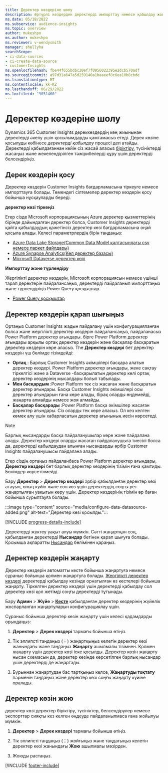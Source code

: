 ```yaml
---
title: Деректер көздеріне шолу
description: Әртүрлі көздерден деректерді импорттау немесе қабылдау жолын үйреніңіз.
ms.date: 05/18/2022
ms.subservice: audience-insights
ms.topic: overview
author: mukeshpo
ms.author: mukeshpo
ms.reviewer: v-wendysmith
manager: shellyha
searchScope:
- ci-data-sources
- ci-create-data-source
- customerInsights
ms.openlocfilehash: fbe44f655bdbc20ef7f0956022395e2dcb570adf
ms.sourcegitcommit: a97d31a647a5d259140a1baaeef8c6ea10b8cbde
ms.translationtype: MT
ms.contentlocale: kk-KZ
ms.lasthandoff: 06/29/2022
ms.locfileid: "9051460"
---
```

# <a name="data-sources-overview"></a>Деректер көздеріне шолу

Dynamics 365 Customer Insights дереккөздердің кең жиынынан деректерді әкелу үшін қосылымдарды қамтамасыз етеді. Дерек көзіне қосылуды көбінесе *деректерді қабылдау* процесі деп атайды. Деректерді қабылдағаннан кейін сіз жасай аласыз [біріктіру](data-unification.md), түсініктерді жасаңыз және жекелендірілген тәжірибелерді құру үшін деректерді белсендіріңіз.

## <a name="add-data-sources"></a>Дерек көздерін қосу

Деректер көздерін Customer Insights бағдарламасына тіркеуге немесе импорттауға болады. Төмендегі сілтемелер деректер көздерін қосу бойынша нұсқауларды береді.

**деректер көзі тіркеңіз**

Егер сізде Microsoft корпорациясының Azure деректер қызметтерінің бірінде дайындалған деректер болса, Customer Insights деректерді қайта қабылдаудың қажетінсіз деректер көзі бағдарламасына оңай қосыла алады. Келесі параметрлердің бірін таңдаңыз:
- [Azure Data Lake Storage(Common Data Model қалтасындағы csv немесе паркет файлдары)](connect-common-data-model.md)
- [Azure Synapse Analytics(Көл деректер базасы)](connect-synapse.md)
- [Microsoft Dataverse деректер көлі](connect-dataverse-managed-lake.md)

**Импорттау және түрлендіру**

Жергілікті деректер көздерін, Microsoft корпорациясын немесе үшінші тарап деректерін пайдалансаңыз, деректерді пайдаланып импорттаңыз және түрлендіріңіз Power Query қосқыштар.
- [Power Query қосқыштар](connect-power-query.md)

## <a name="review-data-sources"></a>Деректер көздерін қарап шығыңыз

Ортаңыз Customer Insights жадын пайдалану үшін конфигурацияланған болса және жергілікті деректер көздерін пайдалансаңыз, пайдаланасыз Power Platform деректер ағындары. бірге Power Platform деректер ағындары арқылы ортақ деректер көздерін және басқалар басқаратын деректер көздерін көре аласыз. The **Деректер көздері** бет деректер көздерін үш бөлімде тізімдейді:
- **Ортақ** : Барлық Customer Insights әкімшілері басқара алатын деректер көздері. Power Platform деректер ағындары, жеке сақтау тіркелгісі және a Dataverse -басқарылатын деректер көлі ортақ деректер көздерінің мысалдары болып табылады.
- **Мен басқардым** :Power Platform тек сіз жасаған және басқаратын деректер ағындары. Басқа Customer Insights әкімшілері осы деректер ағындарын ғана көре алады, бірақ оларды өңдемейді, жаңарта алмайды немесе жоя алмайды.
- **Басқалар басқарады** :Power Platform басқа әкімшілер жасаған деректер ағындары. Сіз оларды тек көре аласыз. Ол кез келген көмек алу үшін хабарласатын деректер ағынының иесін көрсетеді.
> [!NOTE]
> Барлық нысандарды басқа пайдаланушылар көре және пайдалана алады. Деректер көздері оларды жасаған пайдаланушыға тиесілі болса да, деректерді қабылдаудан алынған нысандарды әрбір Customer Insights пайдаланушысы пайдалана алады.

Егер сіздің ортаңыз пайдаланбаса Power Platform деректер ағындары, **Деректер көздері** бет барлық деректер көздерінің тізімін ғана қамтиды. Бөлімдер көрсетілмейді.

Бару **Деректер** > **Деректер көздері** әрбір қабылданған деректер көзі атауын, оның күйін және сол көз үшін деректердің соңғы рет жаңартылған уақытын көру үшін. Деректер көздерінің тізімін әр баған бойынша сұрыптауға болады.

:::image type="content" source="media/configure-data-datasource-added.png" alt-text="Деректер көзі қосылды.":::

[!INCLUDE [progress-details-include](includes/progress-details-pane.md)]

Деректерді жүктеу уақыт алуы мүмкін. Сәтті жаңартқан соң, қабылданған деректерді **Нысандар** бетінен қарап шығуға болады. Қосымша ақпаратты [Нысандар](entities.md) бөлімінен қараңыз.

## <a name="refresh-data-sources"></a>Деректер көздерін жаңарту

Деректер көздерін автоматты кесте бойынша жаңартуға немесе сұраныс бойынша қолмен жаңартуға болады. [Жергілікті деректер көздері](connect-power-query.md#add-data-from-on-premises-data-sources) деректерді қабылдау кезінде орнатылған өз кестелері бойынша жаңарту. Тіркелген деректер көздері үшін деректерді қабылдау сол деректер көзі қол жетімді соңғы деректерді тұтынады.

Бару **Админ** > **Жүйе** > [**Кесте**](system.md#schedule-tab) қабылданған деректер көздерінің жүйелік жоспарланған жаңартуларын конфигурациялау үшін.

Сұраныс бойынша деректер көзін жаңарту үшін келесі қадамдарды орындаңыз:

1. **Деректер** > **Дерек көздері** тармағы бойынша өтіңіз.

1. Тік эллипсті таңдаңыз (&vellip;) жаңартқыңыз келетін деректер көзі жанындағы және таңдаңыз **Жаңарту** ашылмалы тізімнен. Қолмен жаңарту үшін деректер көзі іске қосылды. Деректер көзін жаңарту нысан схемасын да, деректер көзінде көрсетілген барлық нысандар үшін деректерді де жаңартады.

1. Бұрыннан жаңартудан бас тартқыңыз келсе, **Жаңартуды тоқтату** пәрменін таңдаңыз және деректер көзі соңғы жаңарту күйіне оралады.

## <a name="delete-a-data-source"></a>Деректер көзін жою

деректер көзі деректер біріктіру, түсініктер, белсендірулер немесе экспорттар сияқты кез келген өңдеуде пайдаланылмаса ғана жойылуы мүмкін.

1. **Деректер** > **Дерек көздері** тармағы бойынша өтіңіз.

2. Тік эллипсті таңдаңыз (&vellip;) жойғыңыз және таңдағыңыз келетін деректер көзі жанындағы **Жою** ашылмалы мәзірден.

3. Жоюды растаңыз.


[!INCLUDE [footer-include](includes/footer-banner.md)]
